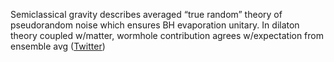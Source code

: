 
Semiclassical gravity describes averaged “true random” theory of pseudorandom noise which ensures BH evaporation unitary. In dilaton theory coupled w/matter, wormhole contribution agrees w/expectation from ensemble avg ([Twitter](https://twitter.com/JoshuahHeath/status/1296491987688992771))
